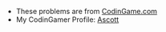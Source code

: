 - These problems are from [CodinGame.com](https://www.codingame.com/puzzles)
- My CodinGamer Profile: [Ascott](https://www.codingame.com/profile/f9e75029abc5086578345b1264bc5a6f989266)
